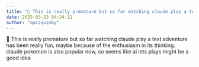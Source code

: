 ```yaml
---
title: "💭 This is really premature but so far watching claude play a text adventure has..."
date: 2025-03-23 04:34:11
author: "qazzquimby"
---
```


💭 This is really premature but so far watching claude play a text adventure has been really fun, maybe because of the enthusiasm in its thinking. claude pokemon is also popular now, so seems like ai lets plays might be a good idea
